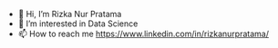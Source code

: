 - 👋 Hi, I’m Rizka Nur Pratama
- 👀 I’m interested in Data Science
- 📫 How to reach me https://www.linkedin.com/in/rizkanurpratama/

<!---
rizkanp/rizkanp is a ✨ special ✨ repository because its `README.md` (this file) appears on your GitHub profile.
You can click the Preview link to take a look at your changes.
--->

